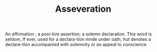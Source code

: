 ---
title: Asseveration
permalink: "/definitions/asseveration.html"
body: An affirmation ; a posi-tive assertion; a solemn declaration. This word is seldom,
  If ever, used for a declara-tion mnde under oath, hut denotes a declare-tlon accompanied
  with solemnity or an appeal to conscience
published_at: '2018-07-07'
layout: post
---